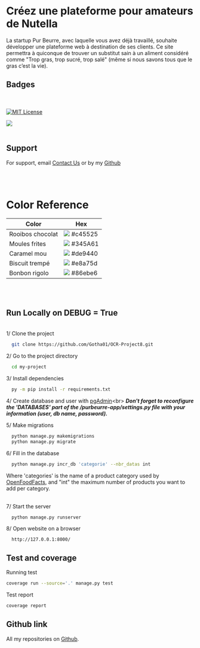 
# Créez une plateforme pour amateurs de Nutella

La startup Pur Beurre, avec laquelle vous avez déjà travaillé, souhaite développer une plateforme web à destination de ses clients. Ce site permettra à quiconque de trouver un substitut sain à un aliment considéré comme "Trop gras, trop sucré, trop salé" (même si nous savons tous que le gras c’est la vie).

## Badges
<br><br>
[![MIT License](https://img.shields.io/badge/License-MIT-blue.svg)](https://choosealicense.com/licenses/mit/)

![](https://img.shields.io/badge/Version-v1.2.1-orange)
<br><br>

## Support

For support, email [Contact Us](mailto:kololasouris@hotmail.com) or by my [Github](https://github.com/Gotha01)

<br><br>
# Color Reference

| Color             | Hex                                                       |
| ----------------- | ----------------------------------------------------------|
| Rooibos chocolat  | ![](https://via.placeholder.com/10/c45525?text=+) #c45525 |
| Moules frites     | ![](https://via.placeholder.com/10/345A61?text=+) #345A61 |
| Caramel mou       | ![](https://via.placeholder.com/10/de9440?text=+) #de9440 |
| Biscuit trempé    | ![](https://via.placeholder.com/10/e8a75d?text=+) #e8a75d |
| Bonbon rigolo     | ![](https://via.placeholder.com/10/86ebe6?text=+) #86ebe6 |

<br><br>

## Run Locally on DEBUG = True
<br>
1/ Clone the project

```bash
  git clone https://github.com/Gotha01/OCR-Project8.git
```

2/ Go to the project directory

```bash
  cd my-project
```

3/ Install dependencies

```bash
  py -m pip install -r requirements.txt
```

4/ Create database and user with 
[pgAdmin](https://www.pgadmin.org/download/pgadmin-4-windows/ "www.pgadmin.org")<br>
*__Don't forget to reconfigure the 'DATABASES' part of the /purbeurre-app/settings.py file with your information (user, db name, password).__*

5/ Make migrations
```bash
  python manage.py makemigrations
  python manage.py migrate
```

6/ Fill in the database
```bash
  python manage.py incr_db 'categorie' --nbr_datas int
```
Where 'categories' is the name of a product category used by [OpenFoodFacts](https://fr.openfoodfacts.org/ "https://fr.openfoodfacts.org/"),
and "int" the maximum number of products you want to add per category.
<br><br>

7/ Start the server

```bash
  python manage.py runserver
```

8/ Open website on a browser

```browser
  http://127.0.0.1:8000/
```

## Test and coverage

Running test

```bash
coverage run --source='.' manage.py test
```

Test report

```bash
coverage report
```

## Github link

All my repositories on [Github](https://github.com/Gotha01?tab=repositories).
